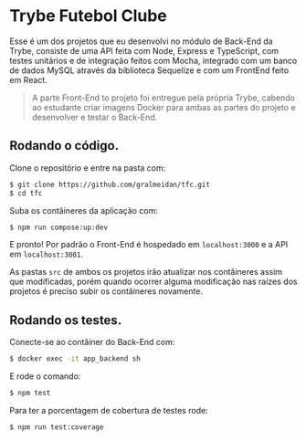 # Trybe Futebol Clube

Esse é um dos projetos que eu desenvolvi no módulo de Back-End da Trybe, consiste de uma API feita com Node, Express e TypeScript, com testes unitários e de integração feitos com Mocha, integrado com um banco de dados MySQL através da biblioteca Sequelize e com um FrontEnd feito em React.

> A parte Front-End to projeto foi entregue pela própria Trybe, cabendo ao estudante criar imagens Docker para ambas as partes do projeto e desenvolver e testar o Back-End.

## Rodando o código.

Clone o repositório e entre na pasta com:

```bash
$ git clone https://github.com/gralmeidan/tfc.git
$ cd tfc
```

Suba os contâineres da aplicação com:

```bash
$ npm run compose:up:dev
```

E pronto! Por padrão o Front-End é hospedado em `localhost:3000` e a API em `localhost:3001`.

As pastas `src` de ambos os projetos irão atualizar nos contâineres assim que modificadas, porém quando ocorrer alguma modificação nas raízes dos projetos é preciso subir os contâineres novamente.

## Rodando os testes.

Conecte-se ao contâiner do Back-End com:

```bash
$ docker exec -it app_backend sh
```

E rode o comando:

```bash
$ npm test
```

Para ter a porcentagem de cobertura de testes rode:

```bash
$ npm run test:coverage
```
